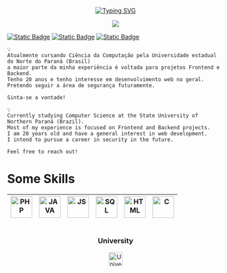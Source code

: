<p align="center">
 <a href="https://git.io/typing-svg"><img src="https://readme-typing-svg.demolab.com?font=Pixelify+Sans&size=35&pause=1000&center=true&random=true&width=435&lines=Andr%C3%A9+Oliveira+%7C" alt="Typing SVG" /></a> 
</p>

<div align = "center"alt="English | Portuguese" title="English | Portuguese">
<img src="https://img.shields.io/badge/EN-PT-green?style=flat">
</div>



<div align = "left">


[![Static Badge](https://img.shields.io/badge/Twitter-gray?style=for-the-badge&logo=X)](https://x.com/_azuletto) [![Static Badge](https://img.shields.io/badge/Linkedin-gray?style=for-the-badge&logo=linkedin)](https://www.linkedin.com/in/andr%C3%A9-oliveira-506969218/) [![Static Badge](https://img.shields.io/badge/Resume/Curriculum-gray?style=for-the-badge&logo=Google-Docs&logoColor=000000
)](https://www.linkedin.com/in/andr%C3%A9-oliveira-506969218/)
</div>

```
💡
Atualmente cursando Ciência da Computação pela Universidade estadual do Norte do Paraná (Brasil)
a maior parte da minha experiência é voltada para projetos Frontend e Backend.
Tenho 20 anos e tenho interesse em desenvolvimento web no geral.
Pretendo seguir a área de segurança futuramente.

Sinta-se a vontade!
```

```
💡
Currently studying Computer Science at the State University of Northern Paraná (Brazil).
Most of my experience is focused on Frontend and Backend projects.
I am 20 years old and have a general interest in web development.
I intend to pursue a career in security in the future.

Feel free to reach out!
```

# Some Skills

| <a><img width="50px" alt="PHP" title="PHP" src="https://i.imgur.com/7sKVVgG.png"/></a> | <a><img width="50px" alt="JAVA" title="JAVA" src="https://cdn.iconscout.com/icon/free/png-256/free-java-60-1174953.png"/></a> | <a><img width="50px" alt="JS" title="JS" src="https://cdn.iconscout.com/icon/free/png-512/free-javascript-24-1174950.png"/></a> | <a><img width="50px" alt="SQL" title="MYSQL" src="https://cdn.iconscout.com/icon/free/png-512/free-mysql-20-1174940.png"/></a> | <a><img width="50px" alt="HTML" title="HTML" src="https://cdn.iconscout.com/icon/free/png-512/free-html-59-225995.png"/></a> | <a><img width="50px" alt="C" title="C" src="https://cdn.iconscout.com/icon/free/png-512/free-c-57-1175191.png"/></a>
|--|--|--|--|--|--|

#
<div align="center">

### University

 <a href="https://uenp.edu.br/ciencia-da-computacao"><img width="32px" alt="University" title="University" src="https://uenp.edu.br/images/institucional/logo-uenp-m.png"/></a>

</div>
